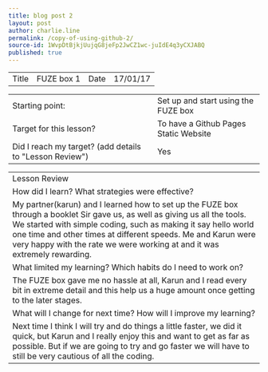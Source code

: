 ```yaml
---
title: blog post 2
layout: post
author: charlie.line
permalink: /copy-of-using-github-2/
source-id: 1WvpDtBjkjUujqG8jeFp2JwCZ1wc-juIdE4q3yCXJABQ
published: true
---
```

<table>
  <tr>
    <td>Title</td>
    <td>FUZE box 1</td>
    <td>Date</td>
    <td>17/01/17</td>
  </tr>
</table>


<table>
  <tr>
    <td>Starting point:</td>
    <td>Set up and start using the FUZE box</td>
  </tr>
  <tr>
    <td>Target for this lesson?</td>
    <td>To have a Github Pages Static Website</td>
  </tr>
  <tr>
    <td>Did I reach my target? 
(add details to "Lesson Review")</td>
    <td> Yes</td>
  </tr>
</table>


<table>
  <tr>
    <td>Lesson Review</td>
  </tr>
  <tr>
    <td>How did I learn? What strategies were effective? </td>
  </tr>
  <tr>
    <td>My partner(karun) and I learned how to set up the FUZE box through a booklet Sir gave us, as well as giving us all the tools. We started with simple coding, such as making it say hello world one time and other times at different speeds. Me and Karun were very happy with the rate we were working at and it was extremely rewarding.</td>
  </tr>
  <tr>
    <td>What limited my learning? Which habits do I need to work on? </td>
  </tr>
  <tr>
    <td>The FUZE box gave me no hassle at all, Karun and I read every bit in extreme detail and this help us a huge amount once getting to the later stages.</td>
  </tr>
  <tr>
    <td>What will I change for next time? How will I improve my learning?</td>
  </tr>
  <tr>
    <td>Next time I think I will try and do things a little faster, we did it quick, but Karun and I really enjoy this and want to get as far as possible. But if we are going to try and go faster we will have to still be very cautious of all the coding.</td>
  </tr>
</table>


